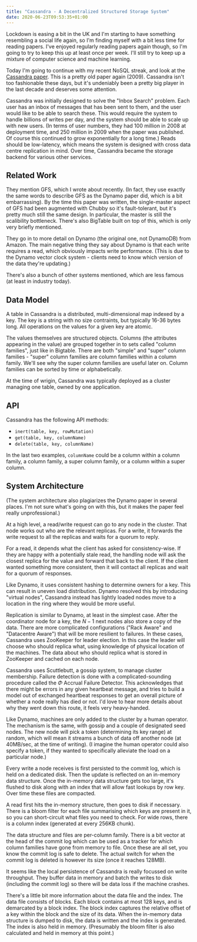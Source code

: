 ```yaml
---
title: "Cassandra - A Decentralized Structured Storage System"
date: 2020-06-23T09:53:35+01:00
---
```


Lockdown is easing a bit in the UK and I'm starting to have something resembling a social life again, so I'm finding myself with a bit less time for reading papers. I've enjoyed regularly reading papers again though, so I'm going to try to keep this up at least once per week. I'll still try to keep up a mixture of computer science and machine learning.

Today I'm going to continue with my recent NoSQL streak, and look at the [Cassandra paper](https://www.cs.cornell.edu/Projects/ladis2009/papers/Lakshman-ladis2009.PDF). This is a pretty old paper again (2009). Cassandra isn't too fashionable these days, but it's undeniably been a pretty big player in the last decade and deserves some attention.

Cassandra was initially designed to solve the "Inbox Search" problem. Each user has an inbox of messages that has been sent to them, and the user would like to be able to search these. This would require the system to handle billions of writes per day, and the system should be able to scale up with new users. (In terms of user numbers, they had 100 million in 2008 at deployment time, and 250 million in 2009 when the paper was published. Of course this continued to grow exponentially for a long time.) Reads should be low-latency, which means the system is designed with cross data centre replication in mind. Over time, Cassandra became the storage backend for various other services.

## Related Work

They mention GFS, which I wrote about recently. (In fact, they use exactly the same words to describe GFS as the Dynamo paper did, which is a bit embarrassing). By the time this paper was written, the single-master aspect of GFS had been augmented with Chubby so it's fault-tolerant, but it's pretty much still the same design. In particular, the master is still the scalibility bottleneck. There's also BigTable built on top of this, which is only very briefly mentioned.

They go in to more detail on Dynamo (the original one, not DynamoDB) from Amazon. The main negative thing they say about Dynamo is that each write requires a read, which obviously impacts write performance. (This is due to the Dynamo vector clock system - clients need to know which version of the data they're updating.)

There's also a bunch of other systems mentioned, which are less famous (at least in industry today).

## Data Model

A table in Cassandra is a distributed, multi-dimensional map indexed by a key. The key is a string with no size contraints, but typically 16-36 bytes long. All operations on the values for a given key are atomic.

The values themselves are structured objects. Columns (the attributes appearing in the value) are grouped together in to sets called "column families", just like in Bigtable. There are both "simple" and "super" column families - "super" column families are column families within a column family. We'll see why the super column families are useful later on. Column families can be sorted by time or alphabetically.

At the time of wrigin, Cassandra was typically deployed as a cluster managing one table, owned by one application. 

## API

Cassandra has the following API methods:

* `inert(table, key, rowMutation)`
* `get(table, key, columnName)`
* `delete(table, key, columnName)`

In the last two examples, `columnName` could be a column within a column family, a column family, a super column family, or a column within a super column.

## System Architecture

(The system architecture also plagiarizes the Dynamo paper in several places. I'm not sure what's going on with this, but it makes the paper feel really unprofessional.)

At a high level, a read/write request can go to any node in the cluster. That node works out who are the relevant replicas. For a write, it forwards the write request to all the replicas and waits for a quorum to reply.

For a read, it depends what the client has asked for consistency-wise. If they are happy with a potentially stale read, the handling node will ask the closest replica for the value and forward that back to the client. If the client wanted something more consistent, then it will contact all replicas and wait for a quorum of responses.

Like Dynamo, it uses consistent hashing to determine owners for a key. This can result in uneven load distribution. Dynamo resolved this by introducing "virtual nodes", Cassandra instead has lightly loaded nodes move to a location in the ring where they would be more useful.

Replication is similar to Dynamo, at least in the simplest case. After the coordinator node for a key, the $N-1$ next nodes also store a copy of the data. There are more complicated configurations ("Rack Aware" and "Datacentre Aware") that will be more resilient to failures. In these cases, Cassandra uses ZooKeeper for leader election. In this case the leader will choose who should replica what, using knowledge of physical location of the machines. The data about who should replica what is stored in ZooKeeper and cached on each node.

Cassandra uses Scuttlebutt, a gossip system, to manage cluster membership. Failure detection is done with a complicated-sounding procedure called the $\Phi$ Accrual Failure Detector. This acknowledges that there might be errors in any given heartbeat message, and tries to build a model out of exchanged heartbeat responses to get an overall picture of whether a node really has died or not. I'd love to hear more details about why they went down this route, it feels very heavy-handed.

Like Dynamo, machines are only added to the cluster by a human operator. The mechanism is the same, with gossip and a couple of designated seed nodes. The new node will pick a token (determining its key range) at random, which will mean it streams a bunch of data off another node (at 40MB/sec, at the time of writing). (I imagine the human operator could also specify a token, if they wanted to specifically alleviate the load on a particular node.)

Every write a node receives is first persisted to the commit log, which is held on a dedicated disk. Then the update is reflected on an in-memory data structure. Once the in-memory data structure gets too large, it's flushed to disk along with an index that will allow fast lookups by row key. Over time these files are compacted.

A read first hits the in-memory structure, then goes to disk if necessary. There is a bloom filter for each file summarising which keys are present in it, so you can short-circuit what files you need to check. For wide rows, there is a column index (generated at every 256KB chunk).

The data structure and files are per-column family. There is a bit vector at the head of the commit log which can be used as a tracker for which column families have gone from memory to file. Once these are all set, you know the commit log is safe to delete. The actual switch for when the commit log is deleted is however its size (once it reaches 128MB).

It seems like the local persistence of Cassandra is really focussed on write throughput. They buffer data in memory and batch the writes to disk (including the commit log) so there will be data loss if the machine crashes.

There's a little bit more information about the data file and the index. The data file consists of blocks. Each block contains at most 128 keys, and is demarcated by a block index. The block index captures the relative offset of a key within the block and the size of its data. When the in-memory data structure is dumped to disk, the data is written and the index is generated. The index is also held in memory. (Presumably the bloom filter is also calculated and held in memory at this point.)

